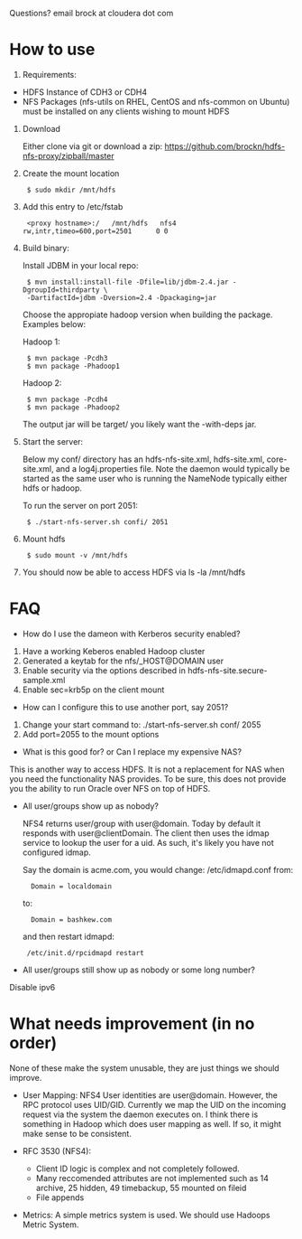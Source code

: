 Questions? email brock at cloudera dot com

# How to use

1. Requirements:

- HDFS Instance of CDH3 or CDH4
- NFS Packages (nfs-utils on RHEL, CentOS and nfs-common on Ubuntu)
    must be installed on any clients wishing to mount HDFS
        
1. Download

     Either clone via git or download a zip: https://github.com/brockn/hdfs-nfs-proxy/zipball/master

1. Create the mount location

        $ sudo mkdir /mnt/hdfs

1. Add this entry to /etc/fstab

        <proxy hostname>:/   /mnt/hdfs   nfs4       rw,intr,timeo=600,port=2501      0 0

1. Build binary:

   Install JDBM in your local repo:

        $ mvn install:install-file -Dfile=lib/jdbm-2.4.jar -DgroupId=thirdparty \
        -DartifactId=jdbm -Dversion=2.4 -Dpackaging=jar

    Choose the appropiate hadoop version when building the package. Examples below:

    Hadoop 1:

        $ mvn package -Pcdh3
        $ mvn package -Phadoop1

    Hadoop 2:

        $ mvn package -Pcdh4
        $ mvn package -Phadoop2

    The output jar will be target/ you likely want the -with-deps jar.

1. Start the server:

    Below my conf/ directory has an hdfs-nfs-site.xml, hdfs-site.xml, core-site.xml,
    and a log4j.properties file. Note the daemon would typically be started as the 
    same user who is running the NameNode typically either hdfs or hadoop.

    To run the server on port 2051:

        $ ./start-nfs-server.sh confi/ 2051

1. Mount hdfs

        $ sudo mount -v /mnt/hdfs

1. You should now be able to access HDFS via ls -la /mnt/hdfs 

# FAQ

* How do I use the dameon with Kerberos security enabled?

1. Have a working Keberos enabled Hadoop cluster
1. Generated a keytab for the nfs/_HOST@DOMAIN user
1. Enable security via the options described in hdfs-nfs-site.secure-sample.xml
1. Enable sec=krb5p on the client mount

* How can I configure this to use another port, say 2051?

1. Change your start command to: ./start-nfs-server.sh conf/ 2055
1. Add port=2055 to the mount options

* What is this good for? or Can I replace my expensive NAS?

This is another way to access HDFS. It is not a replacement 
for NAS when you need the functionality NAS provides. To be sure,
this does not provide you the ability to run Oracle over NFS on 
top of HDFS.

* All user/groups show up as nobody?

    NFS4 returns user/group with user@domain. Today by default it responds with
user@clientDomain. The client then uses the idmap service to lookup the user
for a uid. As such, it's likely you have not configured idmap.

    Say the domain is acme.com, you would change: /etc/idmapd.conf from:

        Domain = localdomain

    to:

        Domain = bashkew.com

    and then restart idmapd:
 
       /etc/init.d/rpcidmapd restart

* All user/groups still show up as nobody or some long number?

Disable ipv6

# What needs improvement (in no order)

None of these make the system unusable, they are just things we should improve.

* User Mapping: 
NFS4 User identities are user@domain. However, the RPC protocol uses UID/GID.
Currently we map the UID on the incoming request via the system the daemon executes on.
I think there is something in Hadoop which does user mapping as well. If so, it might
make sense to be consistent.
* RFC 3530 (NFS4):

    - Client ID logic is complex and not completely followed.
    - Many reccomended attributes are not implemented such as 14 archive, 25 hidden,
        49 timebackup, 55 mounted on fileid
    - File appends

* Metrics:
A simple metrics system is used. We should use Hadoops Metric System. 
